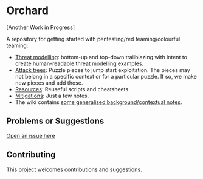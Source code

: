 # Orchard

[Another Work in Progress]

A repository for getting started with pentesting/red teaming/colourful teaming:

* [Threat modelling](threat-modelling): bottom-up and top-down trailblazing with intent to create human-readable threat modelling examples.
* [Attack trees](trees): Puzzle pieces to jump start exploitation. The pieces may not belong in a specific context or for a particular puzzle. If so, we make new pieces and add those.
* [Resources](resources): Reuseful scripts and cheatsheets. 
* [Mitigations](mitigations): Just a few notes.
* The wiki contains [some generalised background/contextual notes](https://github.com/tymyrddin/orchard/wiki/).


## Problems or Suggestions

[Open an issue here](https://github.com/tymyrddin/orchard/issues)

## Contributing

This project welcomes contributions and suggestions. 